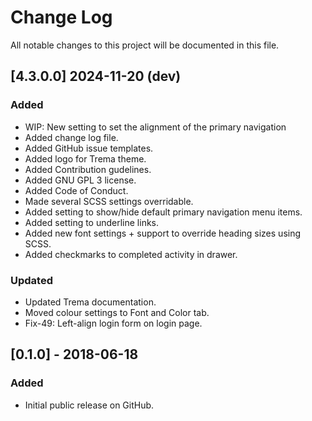 # Change Log
All notable changes to this project will be documented in this file.

## [4.3.0.0] 2024-11-20 (dev)
### Added
- WIP: New setting to set the alignment of the primary navigation
- Added change log file.
- Added GitHub issue templates.
- Added logo for Trema theme.
- Added Contribution gudelines.
- Added GNU GPL 3 license.
- Added Code of Conduct.
- Made several SCSS settings overridable.
- Added setting to show/hide default primary navigation menu items.
- Added setting to underline links.
- Added new font settings + support to override heading sizes using SCSS.
- Added checkmarks to completed activity in drawer.
### Updated
- Updated Trema documentation.
- Moved colour settings to Font and Color tab.
- Fix-49: Left-align login form on login page.

## [0.1.0] - 2018-06-18
### Added
- Initial public release on GitHub.
